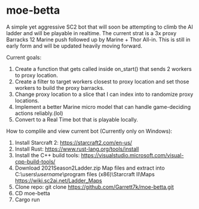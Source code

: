 # moe-betta
A simple yet aggressive SC2 bot that will soon be attempting to climb the AI ladder and will be playable in realtime.
The current strat is a 3x proxy Barracks 12 Marine push followed up by Marine + Thor All-in.
This is still in early form and will be updated heavily moving forward.


Current goals:
1) Create a function that gets called inside on_start() that sends 2 workers to proxy location. 
2) Create a filter to target workers closest to proxy location and set those workers to build the proxy barracks. 
3) Change proxy location to a slice that I can index into to randomize proxy locations.
4) Implement a better Marine micro model that can handle game-deciding actions reliably.(lol)
5) Convert to a Real Time bot that is playable locally.


How to complile and view current bot (Currently only on Windows):
1) Install Starcraft 2:
            https://starcraft2.com/en-us/
2) Install Rust:
            https://www.rust-lang.org/tools/install
3) Install the C++ build tools:
            https://visualstudio.microsoft.com/visual-cpp-build-tools/
4) Download 2021Season2Ladder.zip Map files and extract into C:\users\\*username*\program files (x86)\Starcraft II\Maps
            https://wiki.sc2ai.net/Ladder_Maps
6) Clone repo:
            git clone https://github.com/Garrett7k/moe-betta.git
6) CD moe-betta
7) Cargo run

